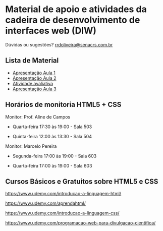 # Material de apoio e atividades da cadeira de desenvolvimento de interfaces web (DIW)

Dúvidas ou sugestões? rrdoliveira@senacrs.com.br

## Lista de Material

  - [Apresentação Aula 1](https://github.com/romuloreis/DIW/blob/master/material/DIW_aula01_ProfRomuloReis.pdf)
  - [Apresentação Aula 2](https://github.com/romuloreis/DIW/blob/master/material/DIW_aula02_HTML5_parte1.pdf)
  - [Atividade avaliativa](https://docs.google.com/document/u/1/d/e/2PACX-1vRjBjgTkBbv8NtixUO5ciGbmsanvclksOvayimcVQ4HWnMbvaAV-4h0vGHyn-Z6eEu-KPTXPNv2t5Mo/pub)
  - [Apresentação Aula 3](https://github.com/romuloreis/DIW/blob/master/material/DIW_aula04_HTML5_parte2.pdf)
  
## Horários de monitoria HTML5 + CSS

Monitor: Prof. Aline de Campos

  - Quarta-feira 17:30 às 19:00 - Sala 503
  
  - Quinta-feira 12:00 às 13:30 - Sala 504
  
  
  Monitor: Marcelo Pereira

  - Segunda-feira 17:00 às 19:00 - Sala 603
  
  - Quarta-feira 17:00 às 19:00 - Sala 603


## Cursos Básicos e Gratuitos sobre HTML5 e CSS

https://www.udemy.com/introducao-a-linguagem-html/

https://www.udemy.com/aprendahtml/

https://www.udemy.com/introducao-a-linguagem-css/

https://www.udemy.com/programacao-web-para-divulgacao-cientifica/

